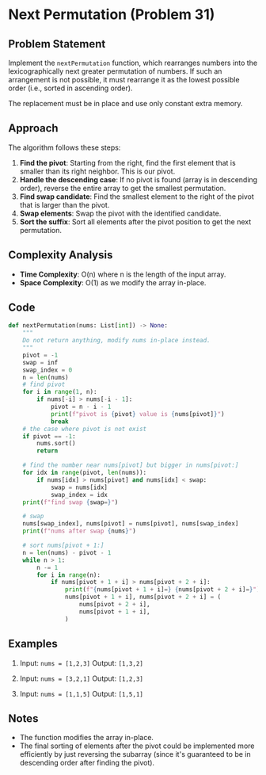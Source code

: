 # Next Permutation (Problem 31)

## Problem Statement

Implement the `nextPermutation` function, which rearranges numbers into the lexicographically next greater permutation of numbers. If such an arrangement is not possible, it must rearrange it as the lowest possible order (i.e., sorted in ascending order).

The replacement must be in place and use only constant extra memory.

## Approach

The algorithm follows these steps:

1. **Find the pivot**: Starting from the right, find the first element that is smaller than its right neighbor. This is our pivot.
2. **Handle the descending case**: If no pivot is found (array is in descending order), reverse the entire array to get the smallest permutation.
3. **Find swap candidate**: Find the smallest element to the right of the pivot that is larger than the pivot.
4. **Swap elements**: Swap the pivot with the identified candidate.
5. **Sort the suffix**: Sort all elements after the pivot position to get the next permutation.

## Complexity Analysis

- **Time Complexity**: O(n) where n is the length of the input array.
- **Space Complexity**: O(1) as we modify the array in-place.

## Code

```python
def nextPermutation(nums: List[int]) -> None:
    """
    Do not return anything, modify nums in-place instead.
    """
    pivot = -1
    swap = inf
    swap_index = 0
    n = len(nums)
    # find pivot
    for i in range(1, n):
        if nums[-i] > nums[-i - 1]:
            pivot = n - i - 1
            print(f"pivot is {pivot} value is {nums[pivot]}")
            break
    # the case where pivot is not exist
    if pivot == -1:
        nums.sort()
        return

    # find the number near nums[pivot] but bigger in nums[pivot:]
    for idx in range(pivot, len(nums)):
        if nums[idx] > nums[pivot] and nums[idx] < swap:
            swap = nums[idx]
            swap_index = idx
    print(f"find swap {swap=}")

    # swap
    nums[swap_index], nums[pivot] = nums[pivot], nums[swap_index]
    print(f"nums after swap {nums}")

    # sort nums[pivot + 1:]
    n = len(nums) - pivot - 1
    while n > 1:
        n -= 1
        for i in range(n):
            if nums[pivot + 1 + i] > nums[pivot + 2 + i]:
                print(f"{nums[pivot + 1 + i]=} {nums[pivot + 2 + i]=}")
                nums[pivot + 1 + i], nums[pivot + 2 + i] = (
                    nums[pivot + 2 + i],
                    nums[pivot + 1 + i],
                )

```

## Examples

1. Input: `nums = [1,2,3]`
   Output: `[1,3,2]`

2. Input: `nums = [3,2,1]`
   Output: `[1,2,3]`

3. Input: `nums = [1,1,5]`
   Output: `[1,5,1]`

## Notes

- The function modifies the array in-place.
- The final sorting of elements after the pivot could be implemented more efficiently by just reversing the subarray (since it's guaranteed to be in descending order after finding the pivot).
